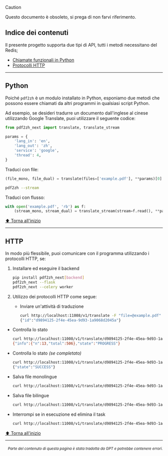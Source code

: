 > [!CAUTION]
>
> Questo documento è obsoleto, si prega di non farvi riferimento.

<h2 id="toc">Indice dei contenuti</h2>
Il presente progetto supporta due tipi di API, tutti i metodi necessitano del Redis;

- [Chiamate funzionali in Python](#api-python)
- [Protocolli HTTP](#api-http)

---

<h2 id="api-python">Python</h2>

Poiché `pdf2zh` è un modulo installato in Python, esponiamo due metodi che possono essere chiamati da altri programmi in qualsiasi script Python.

Ad esempio, se desideri tradurre un documento dall'inglese al cinese utilizzando Google Translate, puoi utilizzare il seguente codice:

```python
from pdf2zh_next import translate, translate_stream

params = {
    'lang_in': 'en',
    'lang_out': 'zh',
    'service': 'google',
    'thread': 4,
}
```

Traduci con file:

```python
(file_mono, file_dual) = translate(files=['example.pdf'], **params)[0]
```

```bash
pdf2zh --stream
```

Traduci con flusso:

```python
with open('example.pdf', 'rb') as f:
    (stream_mono, stream_dual) = translate_stream(stream=f.read(), **params)
```

[⬆️ Torna all'inizio](#toc)

---

<h2 id="api-http">HTTP</h2>

In modo più flessibile, puoi comunicare con il programma utilizzando i protocolli HTTP, se:

1. Installare ed eseguire il backend

   ```bash
   pip install pdf2zh_next[backend]
   pdf2zh_next --flask
   pdf2zh_next --celery worker
   ```

2. Utilizzo dei protocolli HTTP come segue:

   - Inviare un'attività di traduzione

     ```bash
     curl http://localhost:11008/v1/translate -F "file=@example.pdf" -F "data={\"lang_in\":\"en\",\"lang_out\":\"zh\",\"service\":\"google\",\"thread\":4}"
     {"id":"d9894125-2f4e-45ea-9d93-1a9068d2045a"}
     ```

- Controlla lo stato

     ```bash
     curl http://localhost:11008/v1/translate/d9894125-2f4e-45ea-9d93-1a9068d2045a
     {"info":{"n":13,"total":506},"state":"PROGRESS"}
     ```

- Controlla lo stato _(se completato)_

     ```bash
     curl http://localhost:11008/v1/translate/d9894125-2f4e-45ea-9d93-1a9068d2045a
     {"state":"SUCCESS"}
     ```

- Salva file monolingue

     ```bash
     curl http://localhost:11008/v1/translate/d9894125-2f4e-45ea-9d93-1a9068d2045a/mono --output example-mono.pdf
     ```

- Salva file bilingue

     ```bash
     curl http://localhost:11008/v1/translate/d9894125-2f4e-45ea-9d93-1a9068d2045a/dual --output example-dual.pdf
     ```

- Interrompi se in esecuzione ed elimina il task
     ```bash
     curl http://localhost:11008/v1/translate/d9894125-2f4e-45ea-9d93-1a9068d2045a -X DELETE
     ```

[⬆️ Torna all'inizio](#toc)

---

<div align="right"> 
<h6><small>Parte del contenuto di questa pagina è stata tradotta da GPT e potrebbe contenere errori.</small></h6>